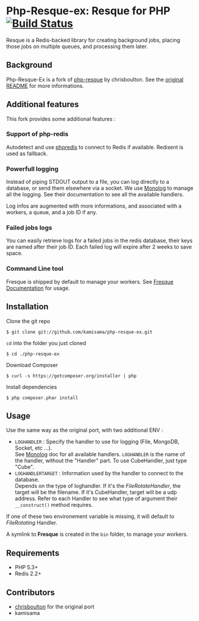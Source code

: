 Php-Resque-ex: Resque for PHP [![Build Status](https://secure.travis-ci.org/kamisama/php-resque-ex.png)](http://travis-ci.org/kamisama/php-resque-ex)
===========================================

Resque is a Redis-backed library for creating background jobs, placing
those jobs on multiple queues, and processing them later.

## Background ##

Php-Resque-Ex is a fork of [php-resque](https://github.com/chrisboulton/php-resque) by chrisboulton. See the [original README](https://github.com/chrisboulton/php-resque/blob/master/README.md) for more informations.

## Additional features ##

This fork provides some additional features :

### Support of php-redis

Autodetect and use [phpredis](https://github.com/nicolasff/phpredis) to connect to Redis if available. Redisent is used as fallback.

### Powerfull logging

Instead of piping STDOUT output to a file, you can log directly to a database, or send them elsewhere via a socket. We use [Monolog](https://github.com/Seldaek/monolog) to manage all the logging. See their documentation to see all the available handlers.

Log infos are augmented with more informations, and associated with a workers, a queue, and a job ID if any.

### Failed jobs logs

You can easily retrieve logs for a failed jobs in the redis database, their keys are named after their job ID. Each failed log will expire after 2 weeks to save space.

### Command Line tool

Fresque is shipped by default to manage your workers. See [Fresque Documentation](https://github.com/kamisama/Fresque) for usage.

## Installation

Clone the git repo

	$ git clone git://github.com/kamisama/php-resque-ex.git
	
 `cd` into the folder you just cloned

	$ cd ./php-resque-ex
	
Download Composer

	$ curl -s https://getcomposer.org/installer | php
	
Install dependencies

	$ php composer.phar install
	
## Usage

Use the same way as the original port, with two additional ENV :

* `LOGHANDLER` : Specify the handler to use for logging (File, MongoDB, Socket, etc …).  
 See [Monolog](https://github.com/Seldaek/monolog#handlers) doc for all available handlers.
`LOGHANDLER` is the name of the handler, without the "Handler" part. To use CubeHandler, just type "Cube".
* `LOGHANDLERTARGET` : Information used by the handler to connect to the database.  
Depends on the type of loghandler. If it's the *FileRotateHandler*, the target will be the filename. If it's CubeHandler, target will be a udp address. Refer to each Handler to see what type of argument their `__construct()` method requires.

If one of these two environement variable is missing, it will default to *FileRotating* Handler.

A symlink to **Fresque** is created in the `bin` folder, to manage your workers.

## Requirements ##

* PHP 5.3+
* Redis 2.2+

## Contributors ##

* [chrisboulton](https://github.com/chrisboulton/php-resque) for the original port
* kamisama
